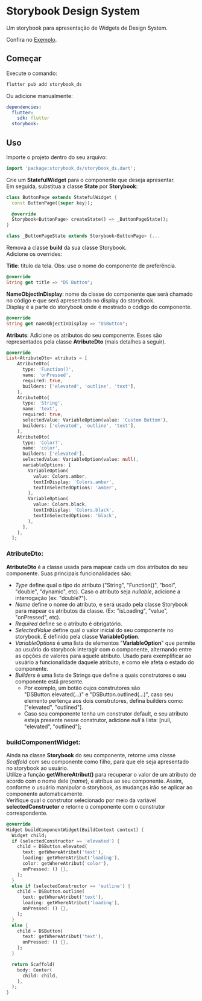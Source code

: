 # Storybook Design System

Um storybook para apresentação de Widgets de Design System.

Confira no [Exemplo](https://showroom-ds.web.app/#/).

## Começar
Execute o comando:

```bash
flutter pub add storybook_ds
```

Ou adicione manualmente:

```yaml
dependencies:
  flutter:
    sdk: flutter
  storybook:
```

## Uso
Importe o projeto dentro do seu arquivo:

```dart
import 'package:storybook_ds/storybook_ds.dart';
```

Crie um **StatefulWidget** para o componente que deseja apresentar. <br> Em seguida, substitua a classe **State** por **Storybook**:

```dart
class ButtonPage extends StatefulWidget {
  const ButtonPage({super.key});

  @override
  Storybook<ButtonPage> createState() => _ButtonPageState();
}

class _ButtonPageState extends Storybook<ButtonPage> {...
```

Remova a classe **build** da sua classe Storybook. <br> Adicione os overrides:

**Title**: título da tela. Obs: use o nome do componente de preferência.
```dart
@override
String get title => "DS Button";
```

**NameObjectInDisplay**: nome da classe do componente que será chamado no código e que será apresentado no display do storybook. <br> Display é a parte do storybook onde é mostrado o código do componente.
```dart
@override
String get nameObjectInDisplay => "DSButton";
```

**Atributs**: Adicione os atributos do seu componente. Esses são representados pela classe **AtributeDto** (mais detalhes a seguir).
```dart
@override
List<AtributeDto> atributs = [
    AtributeDto(
      type: 'Function()',
      name: 'onPressed',
      required: true,
      builders: ['elevated', 'outline', 'text'],
    ),
    AtributeDto(
      type: 'String',
      name: 'text',
      required: true,
      selectedValue: VariableOption(value: 'Custom Buttom'),
      builders: ['elevated', 'outline', 'text'],
    ),
    AtributeDto(
      type: 'Color?',
      name: 'color',
      builders: ['elevated'],
      selectedValue: VariableOption(value: null),
      variableOptions: [
        VariableOption(
          value: Colors.amber,
          textInDisplay: 'Colors.amber',
          textInSelectedOptions: 'amber',
        ),
        VariableOption(
          value: Colors.black,
          textInDisplay: 'Colors.black',
          textInSelectedOptions: 'black',
        ),
      ],
    ),
  ];
```

### AtributeDto:
**AtributeDto** é a classe usada para mapear cada um dos atributos do seu componente. Suas principais funcionalidades são:
* *Type* define qual o tipo do atributo ("String", "Function()", "bool", "double", "dynamic", etc). Caso o atributo seja *nullable*, adicione a interrogação (ex: "double?").
* *Name* define o nome do atributo, e será usado pela classe Storybook para mapear os atributos da classe. (Ex: "isLoading", "value", "onPressed", etc).
* *Required* define se o atributo é obrigatório.
* *SelectedValue* define qual o valor inicial do seu componente no storybook. É definido pela classe **VariableOption**.
* *VariableOptions* é uma lista de elementos "**VariableOption**" que permite ao usuário do storybook interagir com o componente, alternando entre as opções de valores para aquele atributo. Usado para exemplificar ao usuário a funcionalidade daquele atributo, e como ele afeta o estado do componente.
* *Builders* é uma lista de Strings que define a quais construtores o seu componente está presente.
  * Por exemplo, um botão cujos construtores são "DSButton.elevated(...)" e "DSButton.outlined(...)", caso seu elemento pertença aos dois construtores, defina builders como: ["elevated", "outlined"].
  * Caso seu componente tenha um construtor default, e seu atributo esteja presente nesse construtor, adicione *null* à lista: [null, "elevated", "outlined"];

### buildComponentWidget:
Ainda na classe **Storybook** do seu componente, retorne uma classe *Scaffold* com seu componente como filho, para que ele seja apresentado no storybook ao usuário. <br> 
Utilize a função **getWhereAtribut()** para recuperar o valor de um atributo de acordo com o nome dele (*name*), e atribua ao seu componente. Assim, conforme o usuário manipular o storybook, as mudanças irão se aplicar ao componente automaticamente. <br>
Verifique qual o construtor selecionado por meio da variável **selectedConstructor** e retorne o componente com o construtor correspondente.
```dart
@override
Widget buildComponentWidget(BuildContext context) {
  Widget child;
  if (selectedConstructor == 'elevated') {
    child = DSButton.elevated(
      text: getWhereAtribut('text'),
      loading: getWhereAtribut('loading'),
      color: getWhereAtribut('color'),
      onPressed: () {},
    );
  }
  else if (selectedConstructor == 'outline') {
    child = DSButton.outline(
      text: getWhereAtribut('text'),
      loading: getWhereAtribut('loading'),
      onPressed: () {},
    );
  }
  else {
    child = DSButton(
      text: getWhereAtribut('text'),
      onPressed: () {},
    );
  }

  return Scaffold(
    body: Center(
      child: child,
    ),
  );
}
```